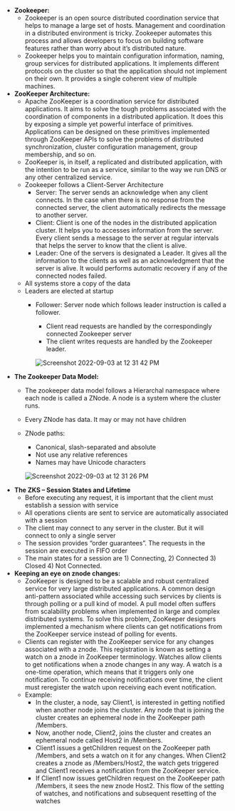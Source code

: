 - **Zookeeper:**
	- Zookeeper is an open source distributed coordination service that helps to manage a large set of hosts. Management and coordination in a distributed environment is tricky. Zookeeper automates this process and allows developers to focus on building software features rather than worry about it’s distributed nature.
	- Zookeeper helps you to maintain configuration information, naming, group services for distributed applications. It implements different protocols on the cluster so that the application should not implement on their own. It provides a single coherent view of multiple machines.
- **ZooKeeper Architecture:**
	- Apache ZooKeeper is a coordination service for distributed applications. It aims to solve the tough problems associated with the coordination of components in a distributed application. It does this by exposing a simple yet powerful interface of primitives. Applications can be designed on these primitives implemented through ZooKeeper APIs to solve the problems of distributed synchronization, cluster configuration management, group membership, and so on.
	- ZooKeeper is, in itself, a replicated and distributed application, with the intention to be run as a service, similar to the way we run DNS or any other centralized service.
	- Zookeeper follows a Client-Server Architecture
		- Server: The server sends an acknowledge when any client connects. In the case when there is no response from the connected server, the client automatically redirects the message to another server.
		- Client: Client is one of the nodes in the distributed application cluster. It helps you to accesses information from the server. Every client sends a message to the server at regular intervals that helps the server to know that the client is alive.
		- Leader: One of the servers is designated a Leader. It gives all the information to the clients as well as an acknowledgment that the server is alive. It would performs automatic recovery if any of the connected nodes failed.
    - All systems store a copy of the data
    - Leaders are elected at startup
    	- Follower: Server node which follows leader instruction is called a follower.
			- Client read requests are handled by the correspondingly connected Zookeeper server
    		- The client writes requests are handled by the Zookeeper leader.
    	
    		![Screenshot 2022-09-03 at 12 31 42 PM](https://user-images.githubusercontent.com/49789867/188262166-852bc483-abe9-4811-bf95-6f8609ac1422.png)
- **The Zookeeper Data Model:**
	- The zookeeper data model follows a Hierarchal namespace where each node is called a ZNode. A node is a system where the cluster runs.
	- Every ZNode has data. It may or may not have children
	- ZNode paths: 
		- Canonical, slash-separated and absolute
    	- Not use any relative references
    	- Names may have Unicode characters
    
    	![Screenshot 2022-09-03 at 12 31 26 PM](https://user-images.githubusercontent.com/49789867/188262177-1b392ba5-fa65-406e-9aff-8f47b55a4fba.png)
- **The ZKS – Session States and Lifetime**
	- Before executing any request, it is important that the client must establish a session with service
    - All operations clients are sent to service are automatically associated with a session
    - The client may connect to any server in the cluster. But it will connect to only a single server
    - The session provides “order guarantees”. The requests in the session are executed in FIFO order
    - The main states for a session are 1) Connecting, 2) Connected 3) Closed 4) Not Connected.
- **Keeping an eye on znode changes:**
	- ZooKeeper is designed to be a scalable and robust centralized service for very large distributed applications. A common design anti-pattern associated while accessing such services by clients is through polling or a pull kind of model. A pull model often suffers from scalability problems when implemented in large and complex distributed systems. To solve this problem, ZooKeeper designers implemented a mechanism where clients can get notifications from the ZooKeeper service instead of polling for events. 
	- Clients can register with the ZooKeeper service for any changes associated with a znode. This registration is known as setting a watch on a znode in ZooKeeper terminology. Watches allow clients to get notifications when a znode changes in any way. A watch is a one-time operation, which means that it triggers only one notification. To continue receiving notifications over time, the client must reregister the watch upon receiving each event notification.
	- Example:
		- In the cluster, a node, say Client1, is interested in getting notified when another node joins the cluster. Any node that is joining the cluster creates an ephemeral node in the ZooKeeper path /Members.
		- Now, another node, Client2, joins the cluster and creates an ephemeral node called Host2 in /Members.
		- Client1 issues a getChildren request on the ZooKeeper path /Members, and sets a watch on it for any changes. When Client2 creates a znode as /Members/Host2, the watch gets triggered and Client1 receives a notification from the ZooKeeper service. 
		-  If Client1 now issues getChildren request on the ZooKeeper path /Members, it sees the new znode Host2. This flow of the setting of watches, and notifications and subsequent resetting of the watches











